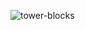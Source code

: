 ![tower-blocks](https://github.com/JMBoulos12/HTML-CSS-JAVASCRIPT/assets/65892342/b7b0088e-7858-47ab-a57e-ccd792f88709)
